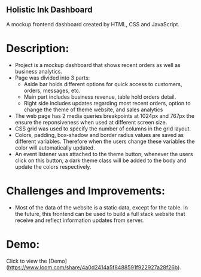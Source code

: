## Holistic Ink Dashboard 
A mockup frontend dashboard created by HTML, CSS and JavaScript.

# Description:
- Project is a mockup dashboard that shows recent orders as well as business analytics. 
- Page was divided into 3 parts: 
    - Aside bar holds different options for quick access to customers, orders, messages, etc. 
    - Main part includes business revenue, table hold orders detail. 
    - Right side includes updates regarding most recent orders, option to change the theme of theme website, and sales analytics
- The web page has 2 media queries breakpoints at 1024px and 767px the ensure the reponsiveness when used at different screen size. 
- CSS grid was used to specify the number of columns in the grid layout. 
- Colors, padding, box-shadow and border radius values are saved as different variables. Therefore when the users change these variables the color will automatically updated. 
- An event listener was attached to the theme button, whenever the users click on this button, a dark theme class will be added to the body and update the colors respectively. 

# Challenges and Improvements:
- Most of the data of the website is a static data, except for the table. In the future, this frontend can be used to build a full stack website that receive and reflect information updates from server. 

# Demo: 
Click to view the [Demo] (https://www.loom.com/share/4a0d2414a5f8488591f922927a28f26b).



